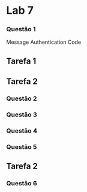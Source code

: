# Lab 7
### Questão 1
Message Authentication Code

## Tarefa 1

## Tarefa 2
### Questão 2

### Questão 3
### Questão 4

### Questão 5
## Tarefa 2
### Questão 6